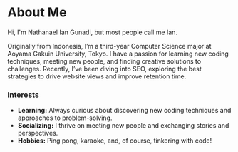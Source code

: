 # About Me

Hi, I'm Nathanael Ian Gunadi, but most people call me Ian. 

Originally from Indonesia, I’m a third-year Computer Science major at Aoyama Gakuin University, Tokyo. I have a passion for learning new coding techniques, meeting new people, and finding creative solutions to challenges. Recently, I’ve been diving into SEO, exploring the best strategies to drive website views and improve retention time.


### Interests

- **Learning:** Always curious about discovering new coding techniques and approaches to problem-solving.
- **Socializing:** I thrive on meeting new people and exchanging stories and perspectives.
- **Hobbies:** Ping pong, karaoke, and, of course, tinkering with code!
